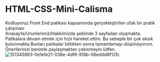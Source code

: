 # HTML-CSS-Mini-Calisma
Kodluyoruz Front End patikası kapsamında gerçekleştirilen ufak bir pratik çalışması <br>
Anasayfa/Urunlerimiz/Hakkimizda şeklinde 3 sayfadan oluşmakta. Patikalara devam etmek için hızlı hareket ettim. Bu sebeple bir çok eksik bulunmakta.Bunları patikalar bittikten sonra tamamlamayı düşünüyorum. Önerilerinizi benimle paylaşmaktan çekinmeyin lütfen.<br>
![151345963-0e1efe21-038e-4df6-916b-06eddd8f12fc](https://user-images.githubusercontent.com/70068018/151347996-67efc494-ea9d-4322-91e4-78194c06255e.gif)
